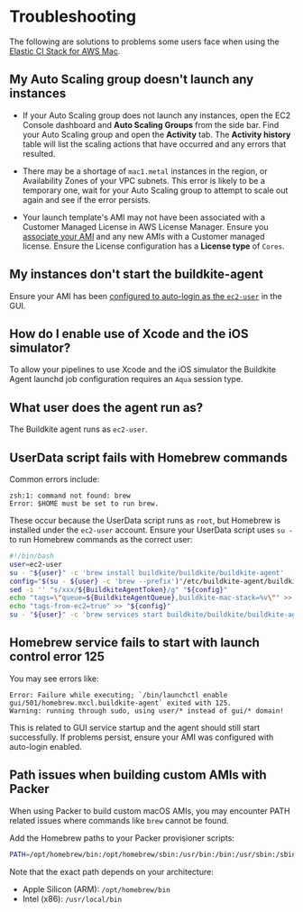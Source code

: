# Troubleshooting

The following are solutions to problems some users face when using the [Elastic CI Stack for AWS Mac](https://github.com/buildkite/elastic-mac-for-aws).

## My Auto Scaling group doesn't launch any instances

* If your Auto Scaling group does not launch any instances, open the EC2 Console
dashboard and **Auto Scaling Groups** from the side bar. Find your Auto Scaling
group and open the **Activity** tab. The **Activity history** table will list the
scaling actions that have occurred and any errors that resulted.

* There may be a shortage of `mac1.metal` instances in the region, or Availability
Zones of your VPC subnets. This error is likely to be a temporary one, wait for your
Auto Scaling group to attempt to scale out again and see if the error persists.

* Your launch template's AMI may not have been associated with a Customer
Managed License in AWS License Manager. Ensure you [associate your AMI](/docs/agent/v3/aws/elastic-ci-stack/ec2-mac/setup#step-3-associate-your-ami-with-a-self-managed-license-in-aws-license-manager)
and any new AMIs with a Customer managed license. Ensure the License
configuration has a **License type** of `Cores`.

## My instances don't start the buildkite-agent

Ensure your AMI has been [configured to auto-login as the `ec2-user`](/docs/agent/v3/aws/elastic-ci-stack/ec2-mac/setup#step-2-build-an-ami)
in the GUI.

## How do I enable use of Xcode and the iOS simulator?

To allow your pipelines to use Xcode and the iOS simulator the Buildkite Agent launchd job configuration requires an `Aqua` session type.

## What user does the agent run as?

The Buildkite agent runs as `ec2-user`.

## UserData script fails with Homebrew commands

Common errors include:
```
zsh:1: command not found: brew
Error: $HOME must be set to run brew.
```

These occur because the UserData script runs as `root`, but Homebrew is installed under the `ec2-user` account. Ensure your UserData script uses `su -` to run Homebrew commands as the correct user:

```bash
#!/bin/bash
user=ec2-user
su - "${user}" -c 'brew install buildkite/buildkite/buildkite-agent'
config="$(su - ${user} -c 'brew --prefix')"/etc/buildkite-agent/buildkite-agent.cfg
sed -i '' "s/xxx/${BuildkiteAgentToken}/g" "${config}"
echo "tags=\"queue=${BuildkiteAgentQueue},buildkite-mac-stack=%v\"" >> "${config}"
echo "tags-from-ec2=true" >> "${config}"
su - "${user}" -c 'brew services start buildkite/buildkite/buildkite-agent'
```

## Homebrew service fails to start with launch control error 125

You may see errors like:
```
Error: Failure while executing; `/bin/launchctl enable gui/501/homebrew.mxcl.buildkite-agent` exited with 125.
Warning: running through sudo, using user/* instead of gui/* domain!
```

This is related to GUI service startup and the agent should still start successfully. If problems persist, ensure your AMI was configured with auto-login enabled.

## Path issues when building custom AMIs with Packer

When using Packer to build custom macOS AMIs, you may encounter PATH related issues where commands like `brew` cannot be found.

Add the Homebrew paths to your Packer provisioner scripts:

```bash
PATH=/opt/homebrew/bin:/opt/homebrew/sbin:/usr/bin:/bin:/usr/sbin:/sbin
```

Note that the exact path depends on your architecture:
* Apple Silicon (ARM): `/opt/homebrew/bin`
* Intel (x86): `/usr/local/bin`
